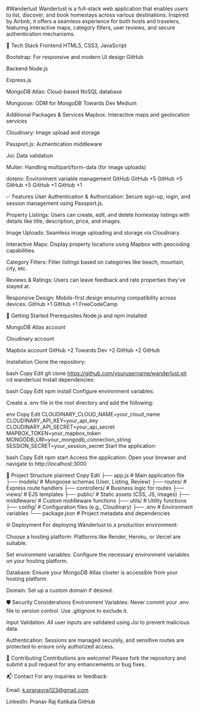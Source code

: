 #Wanderlust
Wanderlust is a full-stack web application that enables users to list, discover, and book homestays across various destinations. Inspired by Airbnb, it offers a seamless experience for both hosts and travelers, featuring interactive maps, category filters, user reviews, and secure authentication mechanisms.

🔧 Tech Stack
Frontend
HTML5, CSS3, JavaScript

Bootstrap: For responsive and modern UI design
GitHub

Backend
Node.js

Express.js

MongoDB Atlas: Cloud-based NoSQL database

Mongoose: ODM for MongoDB
Towards Dev
Medium

Additional Packages & Services
Mapbox: Interactive maps and geolocation services

Cloudinary: Image upload and storage

Passport.js: Authentication middleware

Joi: Data validation

Multer: Handling multipart/form-data (for image uploads)

dotenv: Environment variable management
GitHub
GitHub
+5
GitHub
+5
GitHub
+5
GitHub
+1
GitHub
+1

✅ Features
User Authentication & Authorization: Secure sign-up, login, and session management using Passport.js.

Property Listings: Users can create, edit, and delete homestay listings with details like title, description, price, and images.

Image Uploads: Seamless image uploading and storage via Cloudinary.

Interactive Maps: Display property locations using Mapbox with geocoding capabilities.

Category Filters: Filter listings based on categories like beach, mountain, city, etc.

Reviews & Ratings: Users can leave feedback and rate properties they've stayed at.

Responsive Design: Mobile-first design ensuring compatibility across devices.
GitHub
+1
GitHub
+1
FreeCodeCamp

🏁 Getting Started
Prerequisites
Node.js and npm installed

MongoDB Atlas account

Cloudinary account

Mapbox account
GitHub
+2
Towards Dev
+2
GitHub
+2
GitHub

Installation
Clone the repository:

bash
Copy
Edit
git clone https://github.com/yourusername/wanderlust.git
cd wanderlust
Install dependencies:

bash
Copy
Edit
npm install
Configure environment variables:

Create a .env file in the root directory and add the following:

env
Copy
Edit
CLOUDINARY_CLOUD_NAME=your_cloud_name
CLOUDINARY_API_KEY=your_api_key
CLOUDINARY_API_SECRET=your_api_secret
MAPBOX_TOKEN=your_mapbox_token
MONGODB_URI=your_mongodb_connection_string
SESSION_SECRET=your_session_secret
Start the application:

bash
Copy
Edit
npm start
Access the application:
Open your browser and navigate to http://localhost:3000

📁 Project Structure
plaintext
Copy
Edit
├── app.js                 # Main application file
├── models/                # Mongoose schemas (User, Listing, Review)
├── routes/                # Express route handlers
├── controllers/           # Business logic for routes
├── views/                 # EJS templates
├── public/                # Static assets (CSS, JS, images)
├── middleware/            # Custom middleware functions
├── utils/                 # Utility functions
├── config/                # Configuration files (e.g., Cloudinary)
├── .env                   # Environment variables
└── package.json           # Project metadata and dependencies

🌐 Deployment
For deploying Wanderlust to a production environment:

Choose a hosting platform: Platforms like Render, Heroku, or Vercel are suitable.

Set environment variables: Configure the necessary environment variables on your hosting platform.

Database: Ensure your MongoDB Atlas cluster is accessible from your hosting platform.

Domain: Set up a custom domain if desired.

🛡️ Security Considerations
Environment Variables: Never commit your .env file to version control. Use .gitignore to exclude it.

Input Validation: All user inputs are validated using Joi to prevent malicious data.

Authentication: Sessions are managed securely, and sensitive routes are protected to ensure only authorized access.

🤝 Contributing
Contributions are welcome! Please fork the repository and submit a pull request for any enhancements or bug fixes.

📬 Contact
For any inquiries or feedback:

Email: k.pranavraj123@gmail.com

LinkedIn: Pranav Raj Katikala
GitHub

